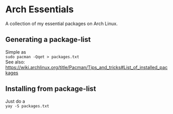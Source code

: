 # Arch Essentials
A collection of my essential packages on Arch Linux.

## Generating a package-list
Simple as <br />
`sudo pacman -Qqet > packages.txt` <br />
See also: https://wiki.archlinux.org/title/Pacman/Tips_and_tricks#List_of_installed_packages

## Installing from package-list
Just do a <br />
`yay -S packages.txt`
